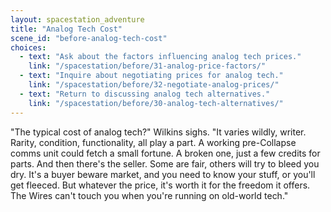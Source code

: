 ```yaml
---
layout: spacestation_adventure
title: "Analog Tech Cost"
scene_id: "before-analog-tech-cost"
choices:
  - text: "Ask about the factors influencing analog tech prices."
    link: "/spacestation/before/31-analog-price-factors/"
  - text: "Inquire about negotiating prices for analog tech."
    link: "/spacestation/before/32-negotiate-analog-prices/"
  - text: "Return to discussing analog tech alternatives."
    link: "/spacestation/before/30-analog-tech-alternatives/"
---
```


"The typical cost of analog tech?" Wilkins sighs. "It varies wildly, writer. Rarity, condition, functionality, all play a part. A working pre-Collapse comms unit could fetch a small fortune. A broken one, just a few credits for parts. And then there's the seller. Some are fair, others will try to bleed you dry. It's a buyer beware market, and you need to know your stuff, or you'll get fleeced. But whatever the price, it's worth it for the freedom it offers. The Wires can't touch you when you're running on old-world tech."
